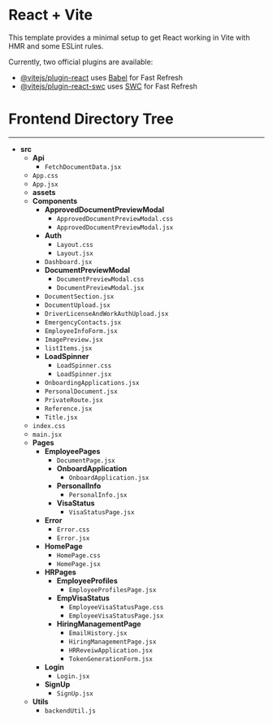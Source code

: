 # React + Vite

This template provides a minimal setup to get React working in Vite with HMR and some ESLint rules.

Currently, two official plugins are available:

- [@vitejs/plugin-react](https://github.com/vitejs/vite-plugin-react/blob/main/packages/plugin-react/README.md) uses [Babel](https://babeljs.io/) for Fast Refresh
- [@vitejs/plugin-react-swc](https://github.com/vitejs/vite-plugin-react-swc) uses [SWC](https://swc.rs/) for Fast Refresh


# Frontend Directory Tree

---

- **src**
  - **Api**
    - `FetchDocumentData.jsx`
  - `App.css`
  - `App.jsx`
  - **assets**
  - **Components**
    - **ApprovedDocumentPreviewModal**
      - `ApprovedDocumentPreviewModal.css`
      - `ApprovedDocumentPreviewModal.jsx`
    - **Auth**
      - `Layout.css`
      - `Layout.jsx`
    - `Dashboard.jsx`
    - **DocumentPreviewModal**
      - `DocumentPreviewModal.css`
      - `DocumentPreviewModal.jsx`
    - `DocumentSection.jsx`
    - `DocumentUpload.jsx`
    - `DriverLicenseAndWorkAuthUpload.jsx`
    - `EmergencyContacts.jsx`
    - `EmployeeInfoForm.jsx`
    - `ImagePreview.jsx`
    - `listItems.jsx`
    - **LoadSpinner**
      - `LoadSpinner.css`
      - `LoadSpinner.jsx`
    - `OnboardingApplications.jsx`
    - `PersonalDocument.jsx`
    - `PrivateRoute.jsx`
    - `Reference.jsx`
    - `Title.jsx`
  - `index.css`
  - `main.jsx`
  - **Pages**
    - **EmployeePages**
      - `DocumentPage.jsx`
      - **OnboardApplication**
        - `OnboardApplication.jsx`
      - **PersonalInfo**
        - `PersonalInfo.jsx`
      - **VisaStatus**
        - `VisaStatusPage.jsx`
    - **Error**
      - `Error.css`
      - `Error.jsx`
    - **HomePage**
      - `HomePage.css`
      - `HomePage.jsx`
    - **HRPages**
      - **EmployeeProfiles**
        - `EmployeeProfilesPage.jsx`
      - **EmpVisaStatus**
        - `EmployeeVisaStatusPage.css`
        - `EmployeeVisaStatusPage.jsx`
      - **HiringManagementPage**
        - `EmailHistory.jsx`
        - `HiringManagementPage.jsx`
        - `HRReveiwApplication.jsx`
        - `TokenGenerationForm.jsx`
    - **Login**
      - `Login.jsx`
    - **SignUp**
      - `SignUp.jsx`
  - **Utils**
    - `backendUtil.js`



